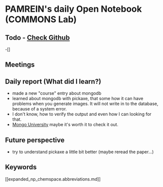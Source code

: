 
# PAMREIN's daily Open Notebook (COMMONS Lab)

## Todo - [Check Github](https://github.com/orgs/commons-research/projects/2/views/1)
-[]


## Meetings



## Daily report (What did I learn?)
- made a new "course" entry about mongodb
- learned about mongodb with pickaxe, that some how it can have problems when you generate images. It will not write in to the database, because of a system error.
- I don't know, how to verify the output and even how I can looking for that. 
- [Mongo University](https://learn.mongodb.com/learning-paths/introduction-to-mongodb) maybe it's worth it to check it out.



## Future perspective
- try to understand pickaxe a little bit better (maybe reread the paper...)


## Keywords
[[expanded_np_chemspace.abbreviations.md]]
